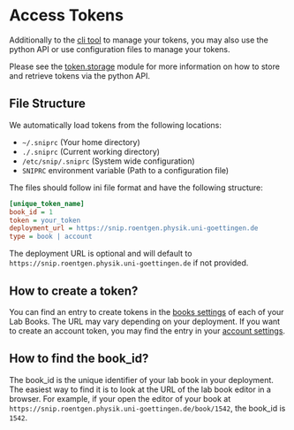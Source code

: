 # Access Tokens

Additionally to the [cli tool](cli) to manage your tokens, you may also use the python API or 
use configuration files to manage your tokens.

Please see the [token.storage](snip.token.storage) module for more information on how to store and retrieve tokens via the python API.


## File Structure

We automatically load tokens from the following locations:

- `~/.sniprc` (Your home directory)
- `./.sniprc` (Current working directory)
- `/etc/snip/.sniprc` (System wide configuration)
- `SNIPRC` environment variable (Path to a configuration file)

The files should follow ini file format and have the following structure:

```ini
[unique_token_name]
book_id = 1
token = your_token
deployment_url = https://snip.roentgen.physik.uni-goettingen.de
type = book | account
```

The deployment URL is optional and will default to `https://snip.roentgen.physik.uni-goettingen.de` if not provided.

## How to create a token?

You can find an entry to create tokens in the [books settings](https://snip.roentgen.physik.uni-goettingen.de) of each of your Lab Books. The URL may vary depending on your deployment. If you want to create an account token, you may find the entry in your [account settings](https://snip.roentgen.physik.uni-goettingen.de/account/misc).

## How to find the book_id?

The book_id is the unique identifier of your lab book in your deployment. The easiest way to find it is to look at the URL of the lab book editor in a browser.
For example, if your open the editor of your book at `https://snip.roentgen.physik.uni-goettingen.de/book/1542`, the book_id is `1542`.